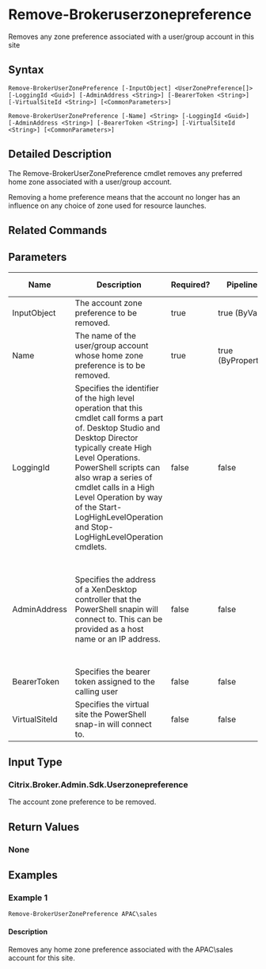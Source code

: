 ﻿
# Remove-Brokeruserzonepreference
Removes any zone preference associated with a user/group account in this site
## Syntax
```
Remove-BrokerUserZonePreference [-InputObject] <UserZonePreference[]> [-LoggingId <Guid>] [-AdminAddress <String>] [-BearerToken <String>] [-VirtualSiteId <String>] [<CommonParameters>]

Remove-BrokerUserZonePreference [-Name] <String> [-LoggingId <Guid>] [-AdminAddress <String>] [-BearerToken <String>] [-VirtualSiteId <String>] [<CommonParameters>]
```
## Detailed Description
The Remove-BrokerUserZonePreference cmdlet removes any preferred home zone associated with a user/group account.

Removing a home preference means that the account no longer has an influence on any choice of zone used for resource launches.


## Related Commands

## Parameters
| Name   | Description | Required? | Pipeline Input | Default Value |
| --- | --- | --- | --- | --- |
| InputObject | The account zone preference to be removed. | true | true (ByValue) |  |
| Name | The name of the user/group account whose home zone preference is to be removed. | true | true (ByPropertyName) |  |
| LoggingId | Specifies the identifier of the high level operation that this cmdlet call forms a part of. Desktop Studio and Desktop Director typically create High Level Operations. PowerShell scripts can also wrap a series of cmdlet calls in a High Level Operation by way of the Start-LogHighLevelOperation and Stop-LogHighLevelOperation cmdlets. | false | false |  |
| AdminAddress | Specifies the address of a XenDesktop controller that the PowerShell snapin will connect to. This can be provided as a host name or an IP address. | false | false | Localhost. Once a value is provided by any cmdlet, this value will become the default. |
| BearerToken | Specifies the bearer token assigned to the calling user | false | false |  |
| VirtualSiteId | Specifies the virtual site the PowerShell snap-in will connect to. | false | false |  |

## Input Type

### Citrix.Broker.Admin.Sdk.Userzonepreference
The account zone preference to be removed.
## Return Values

### None

## Examples

### Example 1
```
Remove-BrokerUserZonePreference APAC\sales
```
#### Description
Removes any home zone preference associated with the APAC\\sales account for this site.
